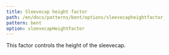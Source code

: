 ```yaml
---
title: Sleevecap height factor
path: /en/docs/patterns/bent/options/sleevecapheightfactor
pattern: bent
option: sleevecapHeightFactor
---
```

This factor controls the height of the sleevecap.
